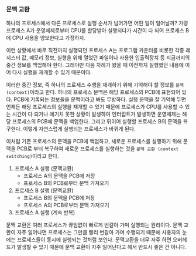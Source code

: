 ### 문맥 교환
하나의 프로세스에서 다른 프로세스로 실행 순서가 넘어가면 어떤 일이 일어날까? 가령 프로세스 A가 운영체제로부터 CPU를 할당받아 실행되다가 시간이 다 되어 프로세스 B에 CPU  사용을 양보한다고 가정하자.

이런 상황에서 바로 직전까지 실행되던 프로세스 A는 프로그램 카운터를 비롯한 각종 레지스터 값, 메모리 정보, 실행을 위해 열었던 파일이나 사용한 입출력장치 등 지금까지의 중간 정보를 백업해야 한다. 그래야만 다음 차례가 왔을 때 이전까지 실행했던 내용에 이어 다시 실행을 재개할 수 있기 때문이다.

이러한 중간 정보, 즉 하나의 프로세스 수행을 재개하기 위해 기억해야 할 정보를 `문맥(context)`이라고 한다. 하나의 프로세스 문맥은 해당 프로세스의 PCB에 표현되어 있다. PCB에 기록되는 정보들을 문맥이라고 봐도 무방하다. 실행 문맥을 잘 기억해 두면 언제든 해당 프로세스의 실행을 재개할 수 있기 때문에 프로세스가 CPU를 사용할 수 있는 시간이 다 되거나 예기치 못한 상황이 발생하여 인터럽트가 발생하면 운영체제는 해당 프로세스의 PCB에 문맥을 백업한다. 그리고 뒤이어 실행할 프로세스 B의 문맥을 복구한다. 이렇게 자연스럽게 실행되는 프로세스가 바뀌게 된다.

이처럼 기존 프로세스의 문맥을 PCB에 백업하고, 새로운 프로세스를 실행하기 위해 문맥을 PCB로 부터 복구하여 새로운 프로세스를 실행하는 것을 `문맥 교환 (context switching)`이라고 한다.

1. 프로세스 A 실행
		(문맥교환)
	- 프로세스 A의 문맥을 PCB에 저장
	- 프로세스 B의 PCB로부터 문맥 가져오기
3. 프로세스 B 실행
		(문맥교환)
	- 프로세스 B의 문맥을 PCB에 저장
	- 프로세스 A의 PCB로부터 문맥 가져오기
5. 프로세스 A 실행
(계속 반복)

문맥 교환은 여러 프로세스가 끊임없이 빠르게 번갈아 가며 실행되는 원리이다. 문맥 교환이 자주 일어나면 프로세스는 그만큼 빨리 번갈아 가며 수행되기 때문에 사용자의 눈에는 프로세스들이 동시에 실행되는 것처럼 보인다. 문맥교환을 너무 자주 하면 오버헤드가 발생할 수 있기 때문에 문맥 교환이 자주 일어난다고 해서 반드시 좋은 건 아니다.

